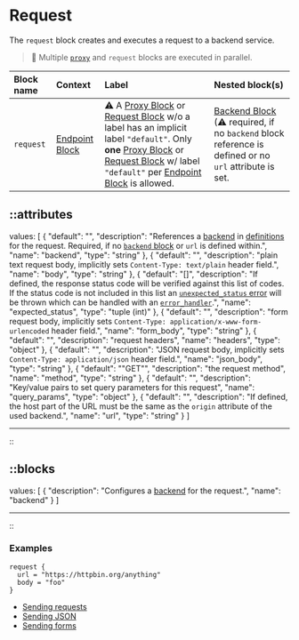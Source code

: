 # Request

The `request` block creates and executes a request to a backend service.

> 📝 Multiple [`proxy`](/configuration/block/proxy) and `request` blocks are executed in parallel.

| Block name | Context                           | Label                                                                                                                                                                                                                                                                      | Nested block(s)                                                                                                             |
|:-----------|:----------------------------------|:---------------------------------------------------------------------------------------------------------------------------------------------------------------------------------------------------------------------------------------------------------------------------|:----------------------------------------------------------------------------------------------------------------------------|
| `request`  | [Endpoint Block](/configuration/block/endpoint) | &#9888; A [Proxy Block](/configuration/block/proxy) or [Request Block](/configuration/block/request) w/o a label has an implicit label `"default"`. Only **one** [Proxy Block](/configuration/block/proxy) or [Request Block](/configuration/block/request) w/ label `"default"` per [Endpoint Block](/configuration/block/endpoint) is allowed. | [Backend Block](/configuration/block/backend) (&#9888; required, if no `backend` block reference is defined or no `url` attribute is set. |
<!-- TODO: add available http methods -->


::attributes
---
values: [
  {
    "default": "",
    "description": "References a [backend](/configuration/block/backend) in [definitions](/configuration/block/definitions) for the request. Required, if no [`backend` block](backend) or `url` is defined within.",
    "name": "backend",
    "type": "string"
  },
  {
    "default": "",
    "description": "plain text request body, implicitly sets `Content-Type: text/plain` header field.",
    "name": "body",
    "type": "string"
  },
  {
    "default": "[]",
    "description": "If defined, the response status code will be verified against this list of codes. If the status code is not included in this list an [`unexpected_status` error](../error-handling#endpoint-error-types) will be thrown which can be handled with an [`error_handler`](../error-handling#endpoint-related-error_handler).",
    "name": "expected_status",
    "type": "tuple (int)"
  },
  {
    "default": "",
    "description": "form request body, implicitly sets `Content-Type: application/x-www-form-urlencoded` header field.",
    "name": "form_body",
    "type": "string"
  },
  {
    "default": "",
    "description": "request headers",
    "name": "headers",
    "type": "object"
  },
  {
    "default": "",
    "description": "JSON request body, implicitly sets `Content-Type: application/json` header field.",
    "name": "json_body",
    "type": "string"
  },
  {
    "default": "\"GET\"",
    "description": "the request method",
    "name": "method",
    "type": "string"
  },
  {
    "default": "",
    "description": "Key/value pairs to set query parameters for this request",
    "name": "query_params",
    "type": "object"
  },
  {
    "default": "",
    "description": "If defined, the host part of the URL must be the same as the `origin` attribute of the used backend.",
    "name": "url",
    "type": "string"
  }
]

---
::

::blocks
---
values: [
  {
    "description": "Configures a [backend](/configuration/block/backend) for the request.",
    "name": "backend"
  }
]

---
::

### Examples

```hcl
request {
  url = "https://httpbin.org/anything"
  body = "foo"
}
```

* [Sending requests](https://github.com/avenga/couper-examples/tree/master/custom-requests)
* [Sending JSON](https://github.com/avenga/couper-examples/tree/master/sending-json)
* [Sending forms](https://github.com/avenga/couper-examples/tree/master/sending-form)
